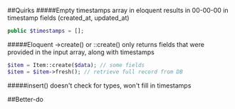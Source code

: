 ##Quirks
#####Empty timestamps array in eloquent results in 00-00-00 in timestamp fields (created_at, updated_at)

```php
public $timestamps = [];
```

#####Eloquent ->create() or ::create() only returns fields that were provided in the input array, along with timestamps
```php
$item = Item::create($data); // some fields
$item = $item->fresh(); // retrieve full record from DB
```

#####insert() doesn't check for types, won't fill in timestamps

##Better-do
